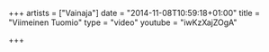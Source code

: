 +++
artists = ["Vainaja"]
date = "2014-11-08T10:59:18+01:00"
title = "Viimeinen Tuomio"
type = "video"
youtube = "iwKzXajZOgA"

+++

